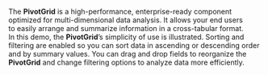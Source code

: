 The **PivotGrid** is&nbsp;a&nbsp;high-performance, enterprise-ready component optimized for multi-dimensional data analysis. It&nbsp;allows your end users to&nbsp;easily arrange and summarize information in&nbsp;a&nbsp;cross-tabular format. In&nbsp;this demo, the **PivotGrid**&rsquo;s simplicity of&nbsp;use is&nbsp;illustrated. Sorting and filtering are enabled so&nbsp;you can sort data in&nbsp;ascending or&nbsp;descending order and by&nbsp;summary values. You can drag and drop fields to&nbsp;reorganize the **PivotGrid** and change filtering options to&nbsp;analyze data more efficiently.